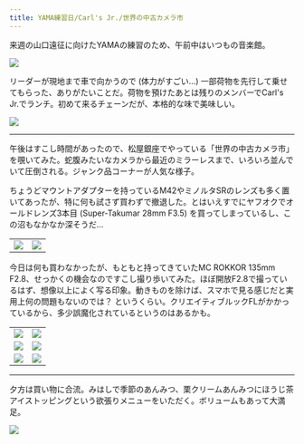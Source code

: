 ```yaml
---
title: YAMA練習日/Carl's Jr./世界の中古カメラ市
---
```


来週の山口遠征に向けたYAMAの練習のため、午前中はいつもの音楽館。

![](https://photos.old.apkas.net/medium/202409/20240921-095440.webp)

リーダーが現地まで車で向かうので (体力がすごい...) 一部荷物を先行して乗せてもらった、ありがたいことだ。荷物を預けたあとは残りのメンバーでCarl's Jr.でランチ。初めて来るチェーンだが、本格的な味で美味しい。

![](https://photos.old.apkas.net/medium/202409/20240921-122519.webp)

---

午後はすこし時間があったので、松屋銀座でやっている「世界の中古カメラ市」を覗いてみた。蛇腹みたいなカメラから最近のミラーレスまで、いろいろ並んでいて圧倒される。ジャンク品コーナーが人気な様子。

ちょうどマウントアダプターを持っているM42やミノルタSRのレンズも多く置いてあったが、特に何も試さず買わずで撤退した。とはいえすでにヤフオクでオールドレンズ3本目 (Super-Takumar 28mm F3.5) を買ってしまっているし、この沼もなかなか深そうだ...

<table>
  <tr>
    <td><img src="https://photos.old.apkas.net/medium/202409/20240921-132658.webp" /></td>
    <td><img src="https://photos.old.apkas.net/medium/202409/20240921-133255.webp" /></td>
  </tr>
</table>

今日は何も買わなかったが、もともと持ってきていたMC ROKKOR 135mm F2.8、せっかくの機会なのですこし撮り歩いてみた。ほぼ開放F2.8で撮っているはず、想像以上によく写る印象。動きものを除けば、スマホで見る感じだと実用上何の問題もないのでは？ というくらい。クリエイティブルックFLがかかっているから、多少誤魔化されているというのはあるかも。

<table>
  <tr>
    <td><img class="top" src="https://photos.old.apkas.net/medium/202409/20240921-141717.webp" /></td>
    <td><img class="top" src="https://photos.old.apkas.net/medium/202409/20240921-141942.webp" /></td>
  </tr>
  <tr>
    <td><img class="middle" src="https://photos.old.apkas.net/medium/202409/20240921-142122.webp" /></td>
    <td><img class="middle" src="https://photos.old.apkas.net/medium/202409/20240921-142222.webp" /></td>
  </tr>
  <tr>
    <td><img class="bottom" src="https://photos.old.apkas.net/medium/202409/20240921-142643.webp" /></td>
    <td><img class="bottom" src="https://photos.old.apkas.net/medium/202409/20240921-143223.webp" /></td>
  </tr>
</table>

---

夕方は買い物に合流。みはしで季節のあんみつ、栗クリームあんみつにほうじ茶アイストッピングという欲張りメニューをいただく。ボリュームもあって大満足。

![](https://photos.old.apkas.net/medium/202409/20240921-171817.webp)
